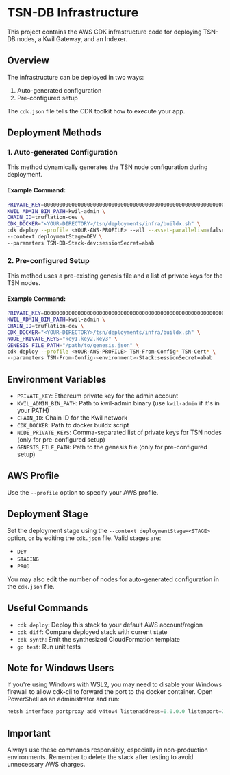 # TSN-DB Infrastructure

This project contains the AWS CDK infrastructure code for deploying TSN-DB nodes, a Kwil Gateway, and an Indexer.

## Overview

The infrastructure can be deployed in two ways:
1. Auto-generated configuration
2. Pre-configured setup

The `cdk.json` file tells the CDK toolkit how to execute your app.

## Deployment Methods

### 1. Auto-generated Configuration

This method dynamically generates the TSN node configuration during deployment.

#### Example Command:

```bash
PRIVATE_KEY=0000000000000000000000000000000000000000000000000000000000000001 \
KWIL_ADMIN_BIN_PATH=kwil-admin \
CHAIN_ID=truflation-dev \
CDK_DOCKER="<YOUR-DIRECTORY>/tsn/deployments/infra/buildx.sh" \
cdk deploy --profile <YOUR-AWS-PROFILE> --all --asset-parallelism=false --notices false \
--context deploymentStage=DEV \
--parameters TSN-DB-Stack-dev:sessionSecret=abab
```

### 2. Pre-configured Setup

This method uses a pre-existing genesis file and a list of private keys for the TSN nodes.

#### Example Command:

```bash
PRIVATE_KEY=0000000000000000000000000000000000000000000000000000000000000001 \
KWIL_ADMIN_BIN_PATH=kwil-admin \
CHAIN_ID=truflation-dev \
CDK_DOCKER="<YOUR-DIRECTORY>/tsn/deployments/infra/buildx.sh" \
NODE_PRIVATE_KEYS="key1,key2,key3" \
GENESIS_FILE_PATH="/path/to/genesis.json" \
cdk deploy --profile <YOUR-AWS-PROFILE> TSN-From-Config* TSN-Cert* \
--parameters TSN-From-Config-<environment>-Stack:sessionSecret=abab
```

## Environment Variables

- `PRIVATE_KEY`: Ethereum private key for the admin account
- `KWIL_ADMIN_BIN_PATH`: Path to kwil-admin binary (use `kwil-admin` if it's in your PATH)
- `CHAIN_ID`: Chain ID for the Kwil network
- `CDK_DOCKER`: Path to docker buildx script
- `NODE_PRIVATE_KEYS`: Comma-separated list of private keys for TSN nodes (only for pre-configured setup)
- `GENESIS_FILE_PATH`: Path to the genesis file (only for pre-configured setup)

## AWS Profile

Use the `--profile` option to specify your AWS profile.

## Deployment Stage

Set the deployment stage using the `--context deploymentStage=<STAGE>` option, or by editing the `cdk.json` file. Valid stages are:
- `DEV`
- `STAGING`
- `PROD`

You may also edit the number of nodes for auto-generated configuration in the `cdk.json` file.

## Useful Commands

- `cdk deploy`: Deploy this stack to your default AWS account/region
- `cdk diff`: Compare deployed stack with current state
- `cdk synth`: Emit the synthesized CloudFormation template
- `go test`: Run unit tests

## Note for Windows Users

If you're using Windows with WSL2, you may need to disable your Windows firewall to allow cdk-cli to forward the port to the docker container. Open PowerShell as an administrator and run:

```powershell
netsh interface portproxy add v4tov4 listenaddress=0.0.0.0 listenport=22 connectaddress=localhost connectport=22
```

## Important

Always use these commands responsibly, especially in non-production environments. Remember to delete the stack after testing to avoid unnecessary AWS charges.